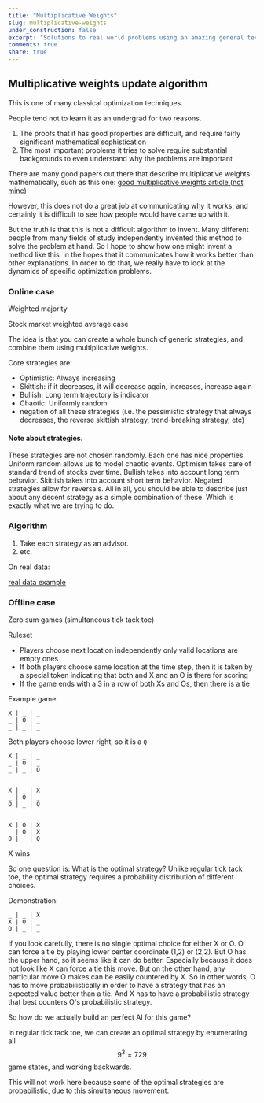 ```yaml
---
title: "Multiplicative Weights"
slug: multiplicative-weights
under_construction: false
excerpt: "Solutions to real world problems using an amazing general technique."
comments: true
share: true
---
```


## Multiplicative weights update algorithm

This is one of many classical optimization techniques.

People tend not to learn it as an undergrad for two reasons.

1. The proofs that it has good properties are difficult, and require fairly significant mathematical sophistication
2. The most important problems it tries to solve require substantial backgrounds to even understand why the problems are important

There are many good papers out there that describe multiplicative weights mathematically, such as this one: [good multiplicative weights article (not mine)](https://jeremykun.com/2017/02/27/the-reasonable-effectiveness-of-the-multiplicative-weights-update-algorithm/)

However, this does not do a great job at communicating why it works, and certainly it is difficult to see how people would have came up with it.

But the truth is that this is not a difficult algorithm to invent. Many different people from many fields of study independently invented this method to solve the problem at hand. So I hope to show how one might invent a method like this, in the hopes that it communicates how it works better than other explanations. In order to do that, we really have to look at the dynamics of specific optimization problems.

### Online case

Weighted majority

Stock market weighted average case

The idea is that you can create a whole bunch of generic strategies, and combine them using multiplicative weights.

Core strategies are:

* Optimistic: Always increasing
* Skittish: if it decreases, it will decrease again, increases, increase again
* Bullish: Long term trajectory is indicator
* Chaotic: Uniformly random
* negation of all these strategies (i.e. the pessimistic strategy that always decreases, the reverse skittish strategy, trend-breaking strategy, etc)


#### Note about strategies.

These strategies are not chosen randomly. Each one has nice properties. Uniform random allows us to model chaotic events. Optimism takes care of standard trend of stocks over time. Bullish takes into account long term behavior. Skittish takes into account short term behavior. Negated strategies allow for reversals. All in all, you should be able to describe just about any decent strategy as a simple combination of these. Which is exactly what we are trying to do.

### Algorithm

1. Take each strategy as an advisor.
2. etc.

On real data:

[real data example](/link_only/stock_vis/stock_vis.html)

### Offline case

Zero sum games (simultaneous tick tack toe)

Ruleset

* Players choose next location independently only valid locations are empty ones
* If both players choose same location at the time step, then it is taken by a special token indicating that both and X and an O is there for scoring
* If the game ends with a 3 in a row of both Xs and Os, then there is a tie

Example game:

    X | _ | _
    _ | O | _
    _ | _ | _

Both players choose lower right, so it is a `Q`

    X | _ | _
    _ | O | _
    _ | _ | Q


    X | _ | X
    _ | O | _
    O | _ | Q


    X | O | X
    _ | O | X
    O | _ | Q

X wins

So one question is: What is the optimal strategy? Unlike regular tick tack toe, the optimal strategy requires a probability distribution of different choices.

Demonstration:

    _ | _ | X
    X | O | _
    O | _ | _

If you look carefully, there is no single optimal choice for either X or O. O can force a tie by playing lower center coordinate (1,2) or (2,2). But O has the upper hand, so it seems like it can do better. Especially because it does not look like X can force a tie this move. But on the other hand, any particular move O makes can be easily countered by X. So in other words, O has to move probabilistically in order to have a strategy that has an expected value better than a tie. And X has to have a probabilistic strategy that best counters O's probabilistic strategy.

So how do we actually build an perfect AI for this game?

In regular tick tack toe, we can create an optimal strategy by enumerating all $$9^3=729$$ game states, and working backwards.

This will not work here because some of the optimal strategies are probabilistic, due to this simultaneous movement.

